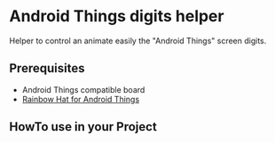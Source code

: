 # Android Things digits helper

Helper to control an animate easily the "Android Things" screen digits.

## Prerequisites

- Android Things compatible board
- [Rainbow Hat for Android Things](https://shop.pimoroni.com/products/rainbow-hat-for-android-things)

## HowTo use in your Project

